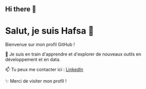 ## Hi there 👋

<!--
**h-a-fsa/h-a-fsa** is a ✨ _special_ ✨ repository because its `README.md` (this file) appears on your GitHub profile.

Here are some ideas to get you started:

- 🔭 I’m currently working on ...
- 🌱 I’m currently learning ...
- 👯 I’m looking to collaborate on ...
- 🤔 I’m looking for help with ...
- 💬 Ask me about ...
- 📫 How to reach me: ...
- 😄 Pronouns: ...
- ⚡ Fun fact: ...
-->
# Salut, je suis Hafsa 👋

Bienvenue sur mon profil GitHub !

🌱 Je suis en train d'apprendre et d'explorer de nouveaux outils en développement et en data.

📫 Tu peux me contacter ici : [LinkedIn]([https://www.linkedin.com](https://www.linkedin.com/in/hafsa-el-mati-396434257/))

✨ Merci de visiter mon profil !

